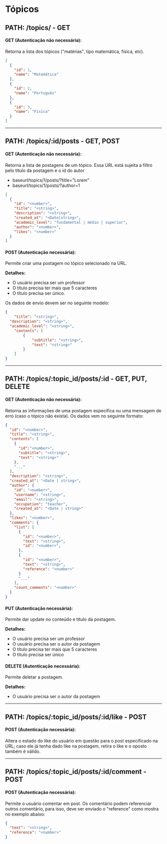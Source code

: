 # **Tópicos**

## **PATH: /topics/ - GET**

#### GET (Autenticação não necessária):
Retorna a lista dos tópicos ("matérias", tipo matemática, física, etc).

```json
[
  {
    "id": 1,
    "name": "Matemática"
  },
  {
    "id": 2,
    "name": "Português"
  },
  {
    "id": 3,
    "name": "Física"
  }
]
```

<hr>

## **PATH: /topics/:id/posts - GET, POST**

#### GET (Autenticação não necessária):
Retorna a lista de postagens de um tópico. Essa URL está sujeita a filtro pelo título da postagem e o id do autor
- baseurl/topics/1/posts/?title="Lorem"
- baseurl/topics/1/posts/?author=1


```json
[
  {
    "id": "<number>",
    "title": "<string>",
    "description": "<string>",
    "created_at": "<Date|string>",
    "academic_level": "fundamental | médio | superior",
    "author": "<number>",
    "likes": "<number>"
  }
]
```

#### POST (Autenticação necessária):

Permite criar uma postagem no tópico selecionado na URL.

**Detalhes:**
- O usuário precisa ser um professor
- O título precisa ter mais que 5 caracteres
- O título precisa ser único.

Os dados de envio devem ser no seguinte modelo:
```json
{
	"title": "<string>",
  "description": "<string>",
  "academic_level": "<string>",
	"contents": [
		{
			"subtitle": "<string>",
			"text": "<string>"
		}
	]
}
```

<hr>

## **PATH: /topics/:topic_id/posts/:id - GET, PUT, DELETE**

#### GET (Autenticação não necessária):
Retorna as informações de uma postagem específica ou uma mensagem de erro (caso o tópico não exista). Os dados vem no seguinte formato:

```json
{
  "id": "<number>",
  "title": "<string>",
  "contents": [
    {
      "id":"<number>",
      "subtitle": "<string>",
      "text": "<string>"
    },
    "..."
  ],
  "description": "<string>",
  "created_at": "<Date | string>",
  "author": {
    "id": "<number>",
    "username": "<string>",
    "email": "<string>",
    "occupation": "teacher",
    "created_at": "<Date | string>"
  },
  "likes": "<number>",
  "comments": {
    "list": [
      {
        "id": "<number>",
        "text": "<string>",
        "id": "<number>",
      },
      {
        "id": "<number>",
        "text": "<string>",
        "reference": "<number>"
      }
      "..."
    ],
    "count_comments": "<number>"
  }
}

```

#### PUT (Autenticação necessária):
Permite dar update no conteúdo e título da postagem.

**Detalhes:**
- O usuário precisa ser um professor
- O usuário precisa ser o autor da postagem
- O título precisa ter mais que 5 caracteres
- O título precisa ser único

#### DELETE (Autenticação necessária):
Permite deletar a postagem.

**Detalhes:**
- O usuário precisa ser o autor da postagem

<hr>

## **PATH: /topics/:topic_id/posts/:id/like - POST**

#### POST (Autenticação necessária):
Altera o estado do like do usuário em questão para o post especificado na URL; caso ele já tenha dado like na postagem, retira o like e o oposto também é válido.

<hr>


## **PATH: /topics/:topic_id/posts/:id/comment - POST**

#### POST (Autenticação necessária):
Permite o usuário comentar em post. Os comentário podem referenciar outros comentário, para isso, deve ser enviado o "reference" como mostra no exemplo abaixo:

```json
{
  "text": "<string>",
  "reference": "<number>"
}
```

